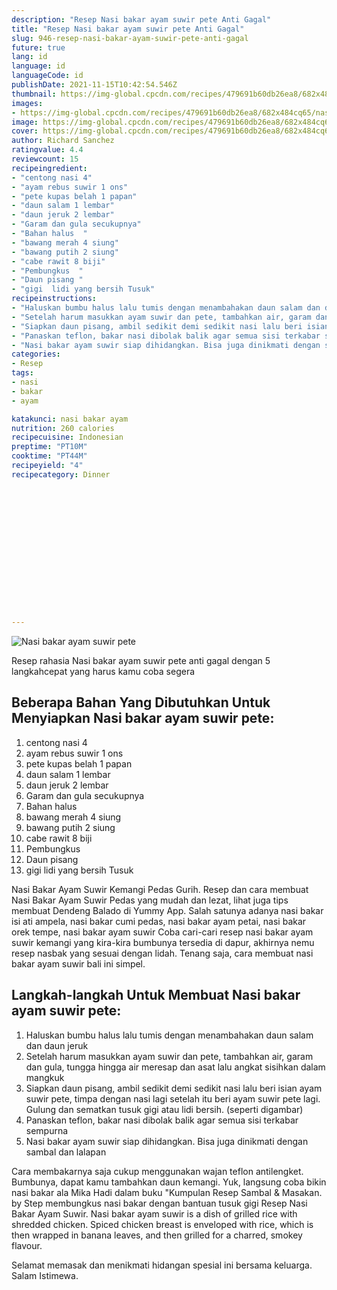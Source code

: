 ```yaml
---
description: "Resep Nasi bakar ayam suwir pete Anti Gagal"
title: "Resep Nasi bakar ayam suwir pete Anti Gagal"
slug: 946-resep-nasi-bakar-ayam-suwir-pete-anti-gagal
future: true
lang: id
language: id
languageCode: id
publishDate: 2021-11-15T10:42:54.546Z 
thumbnail: https://img-global.cpcdn.com/recipes/479691b60db26ea8/682x484cq65/nasi-bakar-ayam-suwir-pete-foto-resep-utama.png
images:
- https://img-global.cpcdn.com/recipes/479691b60db26ea8/682x484cq65/nasi-bakar-ayam-suwir-pete-foto-resep-utama.png
image: https://img-global.cpcdn.com/recipes/479691b60db26ea8/682x484cq65/nasi-bakar-ayam-suwir-pete-foto-resep-utama.png
cover: https://img-global.cpcdn.com/recipes/479691b60db26ea8/682x484cq65/nasi-bakar-ayam-suwir-pete-foto-resep-utama.png
author: Richard Sanchez
ratingvalue: 4.4
reviewcount: 15
recipeingredient:
- "centong nasi 4"
- "ayam rebus suwir 1 ons"
- "pete kupas belah 1 papan"
- "daun salam 1 lembar"
- "daun jeruk 2 lembar"
- "Garam dan gula secukupnya"
- "Bahan halus  "
- "bawang merah 4 siung"
- "bawang putih 2 siung"
- "cabe rawit 8 biji"
- "Pembungkus  "
- "Daun pisang "
- "gigi  lidi yang bersih Tusuk"
recipeinstructions:
- "Haluskan bumbu halus lalu tumis dengan menambahakan daun salam dan daun jeruk"
- "Setelah harum masukkan ayam suwir dan pete, tambahkan air, garam dan gula, tungga hingga air meresap dan asat lalu angkat sisihkan dalam mangkuk"
- "Siapkan daun pisang, ambil sedikit demi sedikit nasi lalu beri isian ayam suwir pete, timpa dengan nasi lagi setelah itu beri ayam suwir pete lagi. Gulung dan sematkan tusuk gigi atau lidi bersih. (seperti digambar)"
- "Panaskan teflon, bakar nasi dibolak balik agar semua sisi terkabar sempurna"
- "Nasi bakar ayam suwir siap dihidangkan. Bisa juga dinikmati dengan sambal dan lalapan"
categories:
- Resep
tags:
- nasi
- bakar
- ayam

katakunci: nasi bakar ayam 
nutrition: 260 calories
recipecuisine: Indonesian
preptime: "PT10M"
cooktime: "PT44M"
recipeyield: "4"
recipecategory: Dinner


     
    
    
    
    
    
    
    
    
    
    
      
    
---
```



![Nasi bakar ayam suwir pete](https://img-global.cpcdn.com/recipes/479691b60db26ea8/682x484cq65/nasi-bakar-ayam-suwir-pete-foto-resep-utama.png)

Resep rahasia Nasi bakar ayam suwir pete  anti gagal dengan 5 langkahcepat yang harus kamu coba segera

<!--inarticleads1-->

## Beberapa Bahan Yang Dibutuhkan Untuk Menyiapkan Nasi bakar ayam suwir pete:

1. centong nasi 4
1. ayam rebus suwir 1 ons
1. pete kupas belah 1 papan
1. daun salam 1 lembar
1. daun jeruk 2 lembar
1. Garam dan gula secukupnya
1. Bahan halus  
1. bawang merah 4 siung
1. bawang putih 2 siung
1. cabe rawit 8 biji
1. Pembungkus  
1. Daun pisang 
1. gigi  lidi yang bersih Tusuk

Nasi Bakar Ayam Suwir Kemangi Pedas Gurih. Resep dan cara membuat Nasi Bakar Ayam Suwir Pedas yang mudah dan lezat, lihat juga tips membuat Dendeng Balado di Yummy App. Salah satunya adanya nasi bakar isi ati ampela, nasi bakar cumi pedas, nasi bakar ayam petai, nasi bakar orek tempe, nasi bakar ayam suwir Coba cari-cari resep nasi bakar ayam suwir kemangi yang kira-kira bumbunya tersedia di dapur, akhirnya nemu resep nasbak yang sesuai dengan lidah. Tenang saja, cara membuat nasi bakar ayam suwir bali ini simpel. 

<!--inarticleads2-->

## Langkah-langkah Untuk Membuat Nasi bakar ayam suwir pete:

1. Haluskan bumbu halus lalu tumis dengan menambahakan daun salam dan daun jeruk
1. Setelah harum masukkan ayam suwir dan pete, tambahkan air, garam dan gula, tungga hingga air meresap dan asat lalu angkat sisihkan dalam mangkuk
1. Siapkan daun pisang, ambil sedikit demi sedikit nasi lalu beri isian ayam suwir pete, timpa dengan nasi lagi setelah itu beri ayam suwir pete lagi. Gulung dan sematkan tusuk gigi atau lidi bersih. (seperti digambar)
1. Panaskan teflon, bakar nasi dibolak balik agar semua sisi terkabar sempurna
1. Nasi bakar ayam suwir siap dihidangkan. Bisa juga dinikmati dengan sambal dan lalapan


Cara membakarnya saja cukup menggunakan wajan teflon antilengket. Bumbunya, dapat kamu tambahkan daun kemangi. Yuk, langsung coba bikin nasi bakar ala Mika Hadi dalam buku &#34;Kumpulan Resep Sambal &amp; Masakan. by Step membungkus nasi bakar dengan bantuan tusuk gigi Resep Nasi Bakar Ayam Suwir. Nasi bakar ayam suwir is a dish of grilled rice with shredded chicken. Spiced chicken breast is enveloped with rice, which is then wrapped in banana leaves, and then grilled for a charred, smokey flavour. 

Selamat memasak dan menikmati hidangan spesial ini bersama keluarga. Salam Istimewa.

